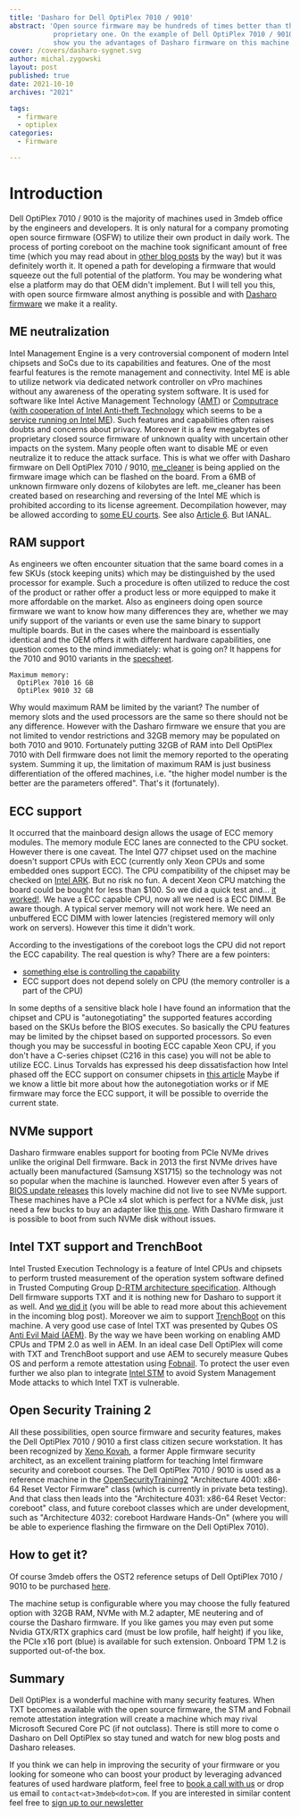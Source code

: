 ```yaml
---
title: 'Dasharo for Dell OptiPlex 7010 / 9010'
abstract: 'Open source firmware may be hundreds of times better than the
           proprietary one. On the example of Dell OptiPlex 7010 / 9010 we will
           show you the advantages of Dasharo firmware on this machine.'
cover: /covers/dasharo-sygnet.svg
author: michal.zygowski
layout: post
published: true
date: 2021-10-10
archives: "2021"

tags:
  - firmware
  - optiplex
categories:
  - Firmware

---
```


# Introduction

Dell OptiPlex 7010 / 9010 is the majority of machines used in 3mdeb office by the
engineers and developers. It is only natural for a company promoting open
source firmware (OSFW) to utilize their own product in daily work. The process
of porting coreboot on the machine took significant amount of free time (which
you may read about in [other blog posts](https://blog.3mdeb.com/tags/optiplex/)
by the way) but it was definitely worth it. It opened a path for developing a
firmware that would squeeze out the full potential of the platform. You may be
wondering what else a platform may do that OEM didn't implement. But I will
tell you this, with open source firmware almost anything is possible and with
[Dasharo firmware](https://dasharo.com/) we make it a reality.

## ME neutralization

Intel Management Engine is a very controversial component of modern Intel
chipsets and SoCs due to its capabilities and features. One of the most fearful
features is the remote management and connectivity. Intel ME is able to utilize
network via dedicated network controller on vPro machines without any awareness
of the operating system software. It is used for software like Intel Active
Management Technology ([AMT](https://www.intel.co.uk/content/www/uk/en/architecture-and-technology/intel-active-management-technology.html))
or [Computrace](https://i.dell.com/sites/content/business/solutions/brochures/en/Documents/absolute-overview.pdf)
([with cooperation of Intel Anti-theft Technology](https://media9.connectedsocialmedia.com/intel/06/4470/Intel_Anti_Theft_Technology_Computrace_WhitePaper.pdf)
which seems to be a [service running on Intel ME](https://community.intel.com/t5/Intel-vPro-Platform/How-to-disable-Intel-Anti-Theft-service-in-Intel-ME-Status/m-p/472962/thread-id/5789?attachment-id=13594)).
Such features and capabilities often raises doubts and concerns about privacy.
Moreover it is a few megabytes of proprietary closed source firmware of unknown
quality with uncertain other impacts on the system. Many people often want to
disable ME or even neutralize it to reduce the attack surface. This is what we
offer with Dasharo firmware on Dell OptiPlex 7010 / 9010, [me_cleaner](https://github.com/corna/me_cleaner)
is being applied on the firmware image which can be flashed on the board. From
a 6MB of unknown firmware only dozens of kilobytes are left. me_cleaner has
been created based on researching and reversing of the Intel ME which is
prohibited according to its license agreement. Decompilation however, may be
allowed according to [some EU courts](https://osfw.slack.com/archives/C9ZLS0U4F/p1633701873113300).
See also [Article 6](https://eur-lex.europa.eu/legal-content/EN/TXT/PDF/?uri=CELEX:32009L0024&from=EN).
But IANAL.

## RAM support

As engineers we often encounter situation that the same board comes in a few
SKUs (stock keeping units) which may be distinguished by the used processor for
example. Such a procedure is often utilized to reduce the cost of the product
or rather offer a product less or more equipped to make it more affordable on
the market. Also as engineers doing open source firmware we want to know how
many differences they are, whether we may unify support of the variants or even
use the same binary to support multiple boards. But in the cases where the
mainboard is essentially identical and the OEM offers it with different
hardware capabilities, one question comes to the mind immediately: what is
going on? It happens for the 7010 and 9010 variants in the
[specsheet](https://www.dell.com/support/manuals/en-us/optiplex-7010/opti7010_usff/specifications?guid=guid-157e8495-34d3-4efa-ab61-1d9efba4c90e).

```
Maximum memory:
  OptiPlex 7010	16 GB
  OptiPlex 9010	32 GB
```

Why would maximum RAM be limited by the variant? The number of memory slots and
the used processors are the same so there should not be any difference. However
with the Dasharo firmware we ensure that you are not limited to vendor
restrictions and 32GB memory may be populated on both 7010 and 9010.
Fortunately putting 32GB of RAM into Dell OptiPlex 7010 with Dell firmware does
not limit the memory reported to the operating system. Summing it up, the
limitation of maximum RAM is just business differentiation of the offered
machines, i.e. "the higher model number is the better are the parameters
offered". That's it (fortunately).

## ECC support

It occurred that the mainboard design allows the usage of ECC memory modules.
The memory module ECC lanes are connected to the CPU socket. However there is
one caveat. The Intel Q77 chipset used on the machine doesn't support CPUs with
ECC (currently only Xeon CPUs and some embedded ones support ECC). The CPU
compatibility of the chipset may be checked on [Intel ARK](https://ark.intel.com/content/www/us/en/ark/products/64027/intel-q77-express-chipset.html).
But no risk no fun. A decent Xeon CPU matching the board could be bought for
less than $100. So we did a quick test and... [it worked!](https://twitter.com/Dasharo_com/status/1435161914896748547?s=20).
We have a ECC capable CPU, now all we need is a ECC DIMM. Be aware though. A
typical server memory will not work here. We need an unbuffered ECC DIMM with
lower latencies (registered memory will only work on servers). However this
time it didn't work.

According to the investigations of the coreboot logs the CPU did not report the
ECC capability. The real question is why? There are a few pointers:

- [something else is controlling the capability](https://github.com/coreboot/coreboot/blob/master/src/northbridge/intel/sandybridge/raminit_common.c#L356)
- ECC support does not depend solely on CPU (the memory controller is a part of
  the CPU)

In some depths of a sensitive black hole I have found an information that the
chipset and CPU is "autonegotiating" the supported features according based on
the SKUs before the BIOS executes. So basically the CPU features may be limited
by the chipset based on supported processors. So even though you may be
successful in booting ECC capable Xeon CPU, if you don't have a C-series
chipset (C216 in this case) you will not be able to utilize ECC. Linus Torvalds
has expressed his deep dissatisfaction how Intel phased off the ECC support on
consumer chipsets in [this article](https://www.extremetech.com/computing/318832-linus-tovalds-blames-intel-for-killing-ecc-ram-in-consumer-systems)
Maybe if we know a little bit more about how the autonegotiation works or if ME
firmware may force the ECC support, it will be possible to override the current
state.

## NVMe support

Dasharo firmware enables support for booting from PCIe NVMe drives unlike the
original Dell firmware. Back in 2013 the first NVMe drives have actually been
manufactured (Samsung XS1715) so the technology was not so popular when the
machine is launched. However even after 5 years of [BIOS update
releases](https://www.dell.com/support/home/en-us/drivers/driversdetails?driverid=90dd2&driverid=90dd2&lwp=rt)
this lovely machine did not live to see NVMe support. These machines have a
PCIe x4 slot which is perfect for a NVMe disk, just need a few bucks to buy an
adapter like [this one](https://www.aliexpress.com/item/1005003114626058.html).
With Dasharo firmware it is possible to boot from such NVMe disk without
issues.

## Intel TXT support and TrenchBoot

Intel Trusted Execution Technology is a feature of Intel CPUs and chipsets to
perform trusted measurement of the operation system software defined in Trusted
Computing Group [D-RTM architecture specification](https://trustedcomputinggroup.org/wp-content/uploads/TCG_D-RTM_Architecture_v1-0_Published_06172013.pdf).
Although Dell firmware supports TXT and it is nothing new for Dasharo to
support it as well. And [we did it](https://review.coreboot.org/q/topic:sandybridge_txt)
(you will be able to read more about this achievement in the incoming blog
post). Moreover we aim to support [TrenchBoot](https://trenchboot.org/) on this
machine. A very good use case of Intel TXT was presented by Qubes OS
[Anti Evil Maid (AEM)](https://github.com/QubesOS/qubes-antievilmaid/). By the
way we have been working on enabling AMD CPUs and TPM 2.0 as well in AEM.
In an ideal case Dell OptiPlex will come with TXT and TrenchBoot support and
use AEM to securely measure Qubes OS and perform a remote attestation using
[Fobnail](https://fobnail.3mdeb.com/). To protect the user even further we also
plan to integrate [Intel STM](https://software.intel.com/content/www/us/en/develop/articles/smi-transfer-monitor-stm.html)
to avoid System Management Mode attacks to which Intel TXT is vulnerable.

## Open Security Training 2

All these possibilities, open source firmware and security features, makes the
Dell OptiPlex 7010 / 9010 a first class citizen secure workstation. It has been
recognized by [Xeno Kovah](https://twitter.com/XenoKovah), a former Apple
firmware security architect, as an excellent training platform for teaching
Intel firmware security and coreboot courses. The Dell OptiPlex 7010 / 9010 is
used as a reference machine in the [OpenSecurityTraining2](https://ost2.fyi/)
"Architecture 4001: x86-64 Reset Vector Firmware" class (which is currently in
private beta testing). And that class then leads into the "Architecture 4031:
x86-64 Reset Vector: coreboot" class, and future coreboot classes which are
under development, such as "Architecture 4032: coreboot Hardware Hands-On"
(where you will be able to experience flashing the firmware on the Dell
OptiPlex 7010).

## How to get it?

Of course 3mdeb offers the OST2 reference setups of Dell OptiPlex 7010 / 9010 to
be purchased [here](https://3mdeb.com/shop/open-source-hardware/dasharo-dell-optiplex-7010-sff-i3-i7-8gb-32gb-ram-copy/).

The machine setup is configurable where you may choose the fully featured
option with 32GB RAM, NVMe with M.2 adapter, ME neutering and of course the
Dasharo firmware. If you like games you may even put some Nvidia GTX/RTX
graphics card (must be low profile, half height) if you like, the PCIe x16 port
(blue) is available for such extension. Onboard TPM 1.2 is supported out-of-the
box.

## Summary

Dell OptiPlex is a wonderful machine with many security features. When TXT
becomes available with the open source firmware, the STM and Fobnail remote
attestation integration will create a machine which may rival Microsoft Secured
Core PC (if not outclass). There is still more to come o Dasharo on Dell
OptiPlex so stay tuned and watch for new blog posts and Dasharo releases.

If you think we can help in improving the security of your firmware or you
looking for someone who can boost your product by leveraging advanced features
of used hardware platform, feel free to [book a call with us](https://calendly.com/3mdeb/consulting-remote-meeting)
or drop us email to `contact<at>3mdeb<dot>com`. If you are interested in similar
content feel free to [sign up to our newsletter](https://newsletter.3mdeb.com/subscription/PW6XnCeK6)
